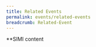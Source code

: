 ```yaml
---
title: Related Events
permalink: events/related-events
breadcrumb: Related-Event
---
```


**SIMI content

